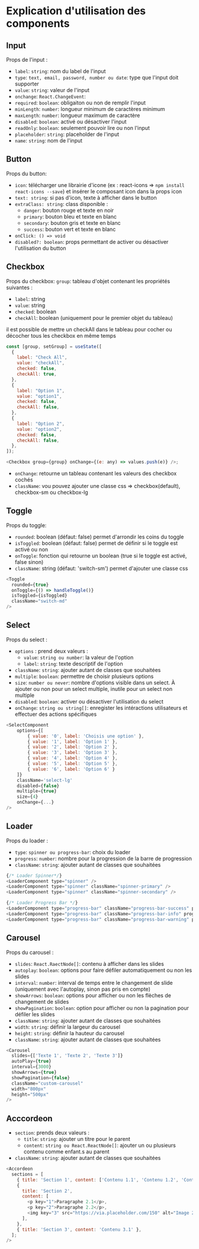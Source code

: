 # Explication d'utilisation des components

## Input 

Props de l'input :

- `label`: `string`: nom du label de l'input
- `type`: `text, email, password, number ou date`: type que l'input doit supporter 
- `value`: `string`: valeur de l'input
- `onchange`: `React.ChangeEvent`: 
- `required`: `boolean`: obligaiton ou non de remplir l'input
- `minLength`: `number`: longueur minimum de caractères minimum
- `maxLength`: `number`: longueur maximum de caractère
- `disabled`: `boolean`: activé ou désactiver l'input
- `readOnly`: `boolean`: seulement pouvoir lire ou non l'input
- `placeholder`: `string`: placeholder de l'input
- `name`: `string`: nom de l'input

## Button

Props du button:

- `icon`: télécharger une librairie d'icone (ex : react-icons => `npm install react-icons --save`) et insérer le composant icon dans la props icon
- `text: string`: si pas d'icon, texte à afficher dans le button
- `extraClass: string`: class disponible :
  - `danger`: bouton rouge et texte en noir
  - `primary`: bouton bleu et texte en blanc
  - `secondary`: bouton gris et texte en blanc
  - `success`: bouton vert et texte en blanc
- `onClick: () => void`
- `disabled?: boolean`: props permettant de activer ou désactiver l'utilisation du button

## Checkbox

Props du checkbox:
`group`: tableau d'objet contenant les propriétés suivantes :

- `label`: string
- `value`: string
- `checked`: boolean
- `checkAll`: boolean (uniquement pour le premier objet du tableau)

il est possible de mettre un checkAll dans le tableau pour cocher ou décocher tous les checkbox en même temps

```javascript
const [group, setGroup] = useState([
  {
    label: "Check All",
    value: "checkAll",
    checked: false,
    checkAll: true,
  },
  {
    label: "Option 1",
    value: "option1",
    checked: false,
    checkAll: false,
  },
  {
    label: "Option 2",
    value: "option2",
    checked: false,
    checkAll: false,
  },
]);

<Checkbox group={group} onChange={(e: any) => values.push(e)} />;
```

- `onChange`: retourne un tableau contenant les valeurs des checkbox cochés
- `className`: vou pouvez ajouter une classe css => checkbox(default), checkbox-sm ou checkbox-lg

## Toggle

Props du toggle:

- `rounded`: boolean (défaut: false) permet d'arrondir les coins du toggle
- `isToggled`: boolean (défaut: false) permet de définir si le toggle est activé ou non
- `onToggle`: fonction qui retourne un boolean (true si le toggle est activé, false sinon)
- `className`: string (défaut: 'switch-sm') permet d'ajouter une classe css

```javascript
<Toggle
  rounded={true}
  onToggle={() => handleToggle()}
  isToggled={isToggled}
  className="switch-md"
/>
```

## Select

Props du select :

- `options` : prend deux valeurs :
  - `value`: `string ou number`: la valeur de l'option
  - `label`: `string`: texte descriptif de l'option
- `className`: `string`: ajouter autant de classes que souhaitées
- `multiple`: `boolean`: permettre de choisir plusieurs options
- `size`: `number ou never`: nombre d'options visible dans un select. À ajouter ou non pour un select multiple, inutile pour un select non multiple
- `disabled`: `boolean`: activer ou désactiver l'utilisation du select
- `onChange`: `string ou string[]`: enregister les intéractions utilisateurs et effectuer des actions spécifiques

```javascript
<SelectComponent
    options={[
        { value: '0', label: 'Choisis une option' },
        { value: '1', label: 'Option 1' },
        { value: '2', label: 'Option 2' },
        { value: '3', label: 'Option 3' },
        { value: '4', label: 'Option 4' },
        { value: '5', label: 'Option 5' },
        { value: '6', label: 'Option 6' }
    ]}
    className='select-lg'
    disabled={false}
    multiple={true}
    size={4}
    onChange={...}
/>
```

## Loader

Props du loader :

- `type`: `spinner ou progress-bar`: choix du loader
- `progress`: `number`: nombre pour la progression de la barre de progression
- `className`: `string`: ajouter autant de classes que souhaitées 

```javascript
{/* Loader Spinner*/}
<LoaderComponent type="spinner" />
<LoaderComponent type="spinner" className="spinner-primary" />
<LoaderComponent type="spinner" className="spinner-secondary" />

{/* Loader Progress Bar */}
<LoaderComponent type="progress-bar" className="progress-bar-success" progress="25" />
<LoaderComponent type="progress-bar" className="progress-bar-info" progress="50" />
<LoaderComponent type="progress-bar" className="progress-bar-warning" progress="75" />
```

## Carousel

Props du carousel :

- `slides`: `React.RaectNode[]`: contenu à afficher dans les slides
- `autoplay`: `boolean`: options pour faire défiler automatiquement ou non les slides
- `interval`: `number`: interval de temps entre le changement de slide (uniquement avec l'autoplay, sinon pas pris en compte)
- `showArrows`: `boolean`: options pour afficher ou non les flèches de changement de slides
- `showPagination`: `boolean`: option pour afficher ou non la pagination pour défiler les slides
- `className`: `string`: ajouter autant de classes que souhaitées
- `width`: `string`: définir la largeur du carousel
- `height`: `string`: définir la hauteur du carousel
- `className`: `string`: ajouter autant de classes que souhaitées

```javascript
<Carousel
  slides={['Texte 1', 'Texte 2', 'Texte 3']}
  autoPlay={true}
  interval={3000}
  showArrows={true}
  showPagination={false}
  className="custom-carousel"
  width="800px"
  height="500px"
/>
```

## Acccordeon

- `section`: prends deux valeurs : 
  - `title`: `string`: ajouter un titre pour le parent
  - `content`: `string ou React.ReactNode[]`: ajouter un ou plusieurs contenu comme enfant.s au parent
- `className`: `string`: ajouter autant de classes que souhaitées

```javascript
<Accordeon
  sections = [
    { title: 'Section 1', content: ['Contenu 1.1', 'Contenu 1.2', 'Contenu 1.3'] },
    {
      title: 'Section 2',
      content: [
        <p key="1">Paragraphe 2.1</p>,
        <p key="2">Paragraphe 2.2</p>,
        <img key="3" src="https://via.placeholder.com/150" alt="Image 2.3" />
      ],
    },
    { title: 'Section 3', content: 'Contenu 3.1' },
  ];
/>
```